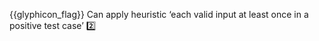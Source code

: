 {{glyphicon_flag}} Can apply heuristic ‘each valid input at least once in a positive test case’ :two:
